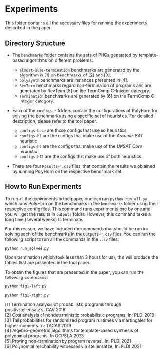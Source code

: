 # Experiments

This folder contains all the necessary files for running the experiments described in the paper. 

## Directory Structure

- The `benchmarks` folder contains the sets of PHCs generated by template-based algorithms on different problems:

    - `almost-sure-termination` benchmarks are generated by the algorithm in [1] on benchmarks of [2] and [3].
    - `polysynth` benchmarks are instances presented in [4].
    - `RevTerm` benchmarks regard non-termination of programs and are generated by RevTerm [5] on the TermComp C-Integer category.
    - `Termination` benchmarks are generated by [6] on the TermComp C-Integer category.

- Each of the `configs-*` folders contain the configurations of PolyHorn for solving the benchmarks using a specific set of heuristics. For detailed description, please refer to the tool paper.
    - `configs-base` are those configs that use no heuristics
    - `configs-h1` are the configs that make use of the *Assume-SAT* heuristic
    - `configs-h2` are the configs that make use of the *UNSAT Core* heuristic
    - `configs-h12` are the configs that make use of both heuristics

- There are four `Results-*.csv` files, that contain the results we obtained by running PolyHorn on the respective benchmark set.

## How to Run Experiments 

To run all the experiments in the paper, one can run `python run_all.py` which runs PolyHorn on the benchmarks in the `benchmarks` folder using their respective config files. This command runs experiments one by one and you will get the results in `outputs` folder. However, this command takes a long time (several weeks) to terminate. 

For this reason, we have included the commands that should be run for solving each of the benchmarks in the `Outputs-*.csv` files. You can run the following script to run all the commands in the `.csv` files:
```bash
python run_solved.py
```
Upon termination (which took less than 3 hours for us), this will produce the tables that are presented in the tool paper.

To obtain the figures that are presented in the paper, you can run the following commands: 
```bash
python fig1-left.py
```
```bash
python fig1-right.py
```

[1] Termination analysis of probabilistic programs through positivstellensatz's. CAV 2016 \
[2] Cost analysis of nondeterministic probabilistic programs. In: PLDI 2019 \
[3] Tail probabilities for randomized program runtimes
via martingales for higher moments. In: TACAS 2019 \
[4] Algebro-geometric algorithms for template-based synthesis of polynomial programs. In OOPSLA 2023 \
[5] Proving non-termination by program reversal. In: PLDI 2021 \
[6] Polynomial reachability witnesses via stellensätze. In: PLDI 2021
